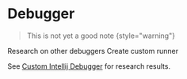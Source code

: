 # Debugger

> This is not yet a good note
{style="warning"}

<procedure title="Implementing the debugger" id="implementing_the_debugger">
    <step>Research on other debuggers</step>
    <step>Create custom runner</step>
</procedure>

See [Custom Intellij Debugger](Intellij-Debugger.md) for research results.

